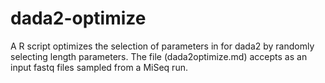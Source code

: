 # dada2-optimize
A R script optimizes the selection of parameters in for dada2 by randomly selecting length parameters. 
The file (dada2optimize.md) accepts as an input fastq files sampled from a MiSeq run.
